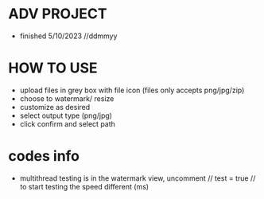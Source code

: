 # ADV PROJECT
  - finished 5/10/2023 //ddmmyy
# HOW TO USE
  - upload files in grey box with file icon 
    (files only accepts png/jpg/zip)
  - choose to watermark/ resize
  - customize as desired
  - select output type (png/jpg)
  - click confirm and select path
# codes info
  - multithread testing is in the watermark view,
    uncomment // test = true // to start testing the speed different (ms)
